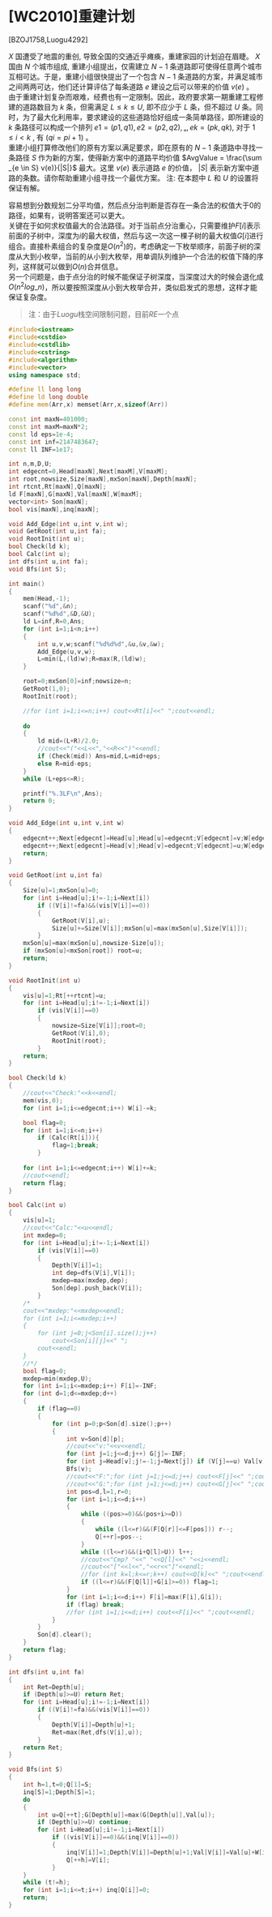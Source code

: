 # [WC2010]重建计划
[BZOJ1758,Luogu4292]

$X$ 国遭受了地震的重创, 导致全国的交通近乎瘫痪，重建家园的计划迫在眉睫。 $X$ 国由 $N$ 个城市组成, 重建小组提出，仅需建立 $N-1$ 条道路即可使得任意两个城市互相可达。于是，重建小组很快提出了一个包含 $N-1$ 条道路的方案，并满足城市之间两两可达，他们还计算评估了每条道路 $e$ 建设之后可以带来的价值 $v(e)$ 。  
由于重建计划复杂而艰难，经费也有一定限制。因此，政府要求第一期重建工程修建的道路数目为 $k$ 条，但需满足 $L \le k \le U$, 即不应少于 $L$ 条，但不超过 $U$ 条。同时，为了最大化利用率，要求建设的这些道路恰好组成一条简单路径，即所建设的 $k$ 条路径可以构成一个排列 $e1 = (p1, q1), e2 = (p2, q2), „, ek = (pk, qk),$  对于 $1 \le i < k$ , 有 $(qi = pi+1)$ 。  
重建小组打算修改他们的原有方案以满足要求，即在原有的 $N-1$ 条道路中寻找一条路径 $S$ 作为新的方案，使得新方案中的道路平均价值 $AvgValue = \frac{\sum _{e \in S} v(e)}{|S|}$ 最大。这里 $v(e)$ 表示道路 $e$ 的价值， $|S|$ 表示新方案中道路的条数。请你帮助重建小组寻找一个最优方案。 注: 在本题中 $L$ 和 $U$ 的设置将保证有解。

容易想到分数规划二分平均值，然后点分治判断是否存在一条合法的权值大于$0$的路径，如果有，说明答案还可以更大。   
关键在于如何求权值最大的合法路径。对于当前点分治重心，只需要维护$F[i]$表示前面的子树中，深度为$i$的最大权值，然后与这一次这一棵子树的最大权值$G[i]$进行组合。直接朴素组合的复杂度是$O(n^2)$的，考虑确定一下枚举顺序，前面子树的深度从大到小枚举，当前的从小到大枚举，用单调队列维护一个合法的权值下降的序列，这样就可以做到$O(n)$合并信息。  
另一个问题是，由于点分治的时候不能保证子树深度，当深度过大的时候会退化成$O(n^2 log\_n)$，所以要按照深度从小到大枚举合并，类似启发式的思想，这样才能保证复杂度。

> 注：由于$Luogu$栈空间限制问题，目前$RE$一个点

```cpp
#include<iostream>
#include<cstdio>
#include<cstdlib>
#include<cstring>
#include<algorithm>
#include<vector>
using namespace std;

#define ll long long
#define ld long double
#define mem(Arr,x) memset(Arr,x,sizeof(Arr))

const int maxN=401000;
const int maxM=maxN*2;
const ld eps=1e-4;
const int inf=2147483647;
const ll INF=1e17;

int n,m,D,U;
int edgecnt=0,Head[maxN],Next[maxM],V[maxM];
int root,nowsize,Size[maxN],mxSon[maxN],Depth[maxN];
int rtcnt,Rt[maxN],Q[maxN];
ld F[maxN],G[maxN],Val[maxN],W[maxM];
vector<int> Son[maxN];
bool vis[maxN],inq[maxN];

void Add_Edge(int u,int v,int w);
void GetRoot(int u,int fa);
void RootInit(int u);
bool Check(ld k);
bool Calc(int u);
int dfs(int u,int fa);
void Bfs(int S);

int main()
{
	mem(Head,-1);
	scanf("%d",&n);
	scanf("%d%d",&D,&U);
	ld L=inf,R=0,Ans;
	for (int i=1;i<n;i++)
	{
		int u,v,w;scanf("%d%d%d",&u,&v,&w);
		Add_Edge(u,v,w);
		L=min(L,(ld)w);R=max(R,(ld)w);
	}

	root=0;mxSon[0]=inf;nowsize=n;
	GetRoot(1,0);
	RootInit(root);

	//for (int i=1;i<=n;i++) cout<<Rt[i]<<" ";cout<<endl;
	
	do
	{
		ld mid=(L+R)/2.0;
		//cout<<"("<<L<<","<<R<<")"<<endl;
		if (Check(mid)) Ans=mid,L=mid+eps;
		else R=mid-eps;
	}
	while (L+eps<=R);

	printf("%.3LF\n",Ans);
	return 0;
}

void Add_Edge(int u,int v,int w)
{
	edgecnt++;Next[edgecnt]=Head[u];Head[u]=edgecnt;V[edgecnt]=v;W[edgecnt]=w;
	edgecnt++;Next[edgecnt]=Head[v];Head[v]=edgecnt;V[edgecnt]=u;W[edgecnt]=w;
	return;
}

void GetRoot(int u,int fa)
{
	Size[u]=1;mxSon[u]=0;
	for (int i=Head[u];i!=-1;i=Next[i])
		if ((V[i]!=fa)&&(vis[V[i]]==0))
		{
			GetRoot(V[i],u);
			Size[u]+=Size[V[i]];mxSon[u]=max(mxSon[u],Size[V[i]]);
		}
	mxSon[u]=max(mxSon[u],nowsize-Size[u]);
	if (mxSon[u]<mxSon[root]) root=u;
	return;
}

void RootInit(int u)
{
	vis[u]=1;Rt[++rtcnt]=u;
	for (int i=Head[u];i!=-1;i=Next[i])
		if (vis[V[i]]==0)
		{
			nowsize=Size[V[i]];root=0;
			GetRoot(V[i],0);
			RootInit(root);
		}
	return;
}

bool Check(ld k)
{
	//cout<<"Check:"<<k<<endl;
	mem(vis,0);
	for (int i=1;i<=edgecnt;i++) W[i]-=k;

	bool flag=0;
	for (int i=1;i<=n;i++)
		if (Calc(Rt[i])){
			flag=1;break;
		}
	
	for (int i=1;i<=edgecnt;i++) W[i]+=k;
	//cout<<endl;
	return flag;
}

bool Calc(int u)
{
	vis[u]=1;
	//cout<<"Calc:"<<u<<endl;
	int mxdep=0;
	for (int i=Head[u];i!=-1;i=Next[i])
		if (vis[V[i]]==0)
		{
			Depth[V[i]]=1;
			int dep=dfs(V[i],V[i]);
			mxdep=max(mxdep,dep);
			Son[dep].push_back(V[i]);
		}
	/*
	cout<<"mxdep:"<<mxdep<<endl;
	for (int i=1;i<=mxdep;i++)
	{
		for (int j=0;j<Son[i].size();j++)
			cout<<Son[i][j]<<" ";
		cout<<endl;
	}
	//*/
	bool flag=0;
	mxdep=min(mxdep,U);
	for (int i=1;i<=mxdep;i++) F[i]=-INF;
	for (int d=1;d<=mxdep;d++)
	{
		if (flag==0)
		{
			for (int p=0;p<Son[d].size();p++)
			{
				int v=Son[d][p];
				//cout<<"v:"<<v<<endl;
				for (int j=1;j<=d;j++) G[j]=-INF;
				for (int j=Head[v];j!=-1;j=Next[j]) if (V[j]==u) Val[v]=W[j]/*,cout<<"v w:"<<W[j]<<endl*/;
				Bfs(v);
				//cout<<"F:";for (int j=1;j<=d;j++) cout<<F[j]<<" ";cout<<endl;
				//cout<<"G:";for (int j=1;j<=d;j++) cout<<G[j]<<" ";cout<<endl;
				int pos=d,l=1,r=0;
				for (int i=1;i<=d;i++)
				{
					while ((pos>=0)&&(pos+i>=D))
					{
						while ((l<=r)&&(F[Q[r]]<=F[pos])) r--;
						Q[++r]=pos--;
					}
					while ((l<=r)&&(i+Q[l]>U)) l++;
					//cout<<"Cmp? "<<" "<<Q[l]<<" "<<i<<endl;
					//cout<<"["<<l<<","<<r<<"]"<<endl;
					//for (int k=l;k<=r;k++) cout<<Q[k]<<" ";cout<<endl;
					if ((l<=r)&&(F[Q[l]]+G[i]>=0)) flag=1;
				}
				for (int i=1;i<=d;i++) F[i]=max(F[i],G[i]);
				if (flag) break;
				//for (int i=1;i<=d;i++) cout<<F[i]<<" ";cout<<endl;
			}
		}
		Son[d].clear();
	}
	return flag;
}

int dfs(int u,int fa)
{
	int Ret=Depth[u];
	if (Depth[u]>=U) return Ret;
	for (int i=Head[u];i!=-1;i=Next[i])
		if ((V[i]!=fa)&&(vis[V[i]]==0))
		{
			Depth[V[i]]=Depth[u]+1;
			Ret=max(Ret,dfs(V[i],u));
		}
	return Ret;
}

void Bfs(int S)
{
	int h=1,t=0;Q[1]=S;
	inq[S]=1;Depth[S]=1;
	do
	{
		int u=Q[++t];G[Depth[u]]=max(G[Depth[u]],Val[u]);
		if (Depth[u]>=U) continue;
		for (int i=Head[u];i!=-1;i=Next[i])
			if ((vis[V[i]]==0)&&(inq[V[i]]==0))
			{
				inq[V[i]]=1;Depth[V[i]]=Depth[u]+1;Val[V[i]]=Val[u]+W[i];
				Q[++h]=V[i];
			}
	}
	while (t!=h);
	for (int i=1;i<=t;i++) inq[Q[i]]=0;
	return;
}
```